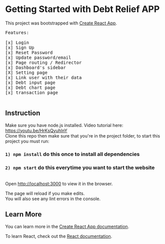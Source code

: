 # Getting Started with Debt Relief APP

This project was bootstrapped with [Create React App](https://github.com/facebook/create-react-app).

<pre>
Features:

[x] Login
[x] Sign Up
[x] Reset Password
[x] Update password/email
[x] Page routing / Redirector
[x] Dashboard's sidebar
[X] Setting page
[x] Link user with their data
[x] Debt input page
[x] Debt chart page
[x] transaction page

</pre>

## Instruction

Make sure you have node.js installed. Video tutorial here: https://youtu.be/HrKsQyuhlnY <br />
Clone this repo then make sure that you're in the project folder, to start this project you must run:

### `1) npm install` do this once to install all dependencies

### `2) npm start` do this everytime you want to start the website

\
Open [http://localhost:3000](http://localhost:3000) to view it in the browser.

The page will reload if you make edits.\
You will also see any lint errors in the console.

## Learn More

You can learn more in the [Create React App documentation](https://facebook.github.io/create-react-app/docs/getting-started).

To learn React, check out the [React documentation](https://reactjs.org/).
